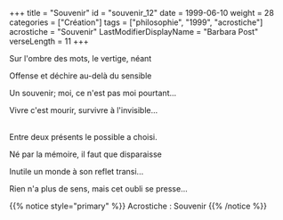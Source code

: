 +++
title = "Souvenir"
id = "souvenir_12"
date = 1999-06-10
weight = 28
categories = ["Création"]
tags = ["philosophie", "1999", "acrostiche"]
acrostiche = "Souvenir"
LastModifierDisplayName = "Barbara Post"
verseLength = 11
+++

Sur l'ombre des mots, le vertige, néant

Offense et déchire au-delà du sensible

Un souvenir; moi, ce n'est pas moi pourtant...

Vivre c'est mourir, survivre à l'invisible...

 \
Entre deux présents le possible a choisi.

Né par la mémoire, il faut que disparaisse

Inutile un monde à son reflet transi...

Rien n'a plus de sens, mais cet oubli se presse...

{{% notice style="primary" %}}
Acrostiche : Souvenir
{{% /notice %}}
